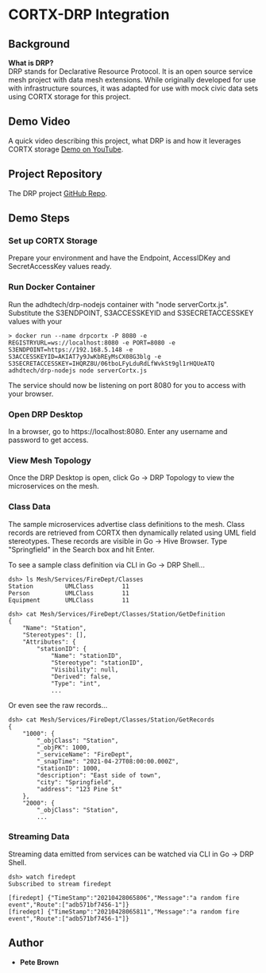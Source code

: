 # CORTX-DRP Integration

## Background

**What is DRP?**<br/>
DRP stands for Declarative Resource Protocol.  It is an open source service mesh project with data mesh extensions.  While originally developed for use with infrastructure sources, it was adapted for use with mock civic data sets using CORTX storage for this project.

## Demo Video
A quick video describing this project, what DRP is and how it leverages CORTX storage [Demo on YouTube](https://youtu.be/_fWgcD-Y-G4).

## Project Repository
The DRP project [GitHub Repo](https://github.com/adhdtech/DRP).

## Demo Steps

### Set up CORTX Storage
Prepare your environment and have the Endpoint, AccessIDKey and SecretAccessKey values ready.

### Run Docker Container
Run the adhdtech/drp-nodejs container with "node serverCortx.js".  Substitute the S3ENDPOINT, S3ACCESSKEYID and S3SECRETACCESSKEY values with your 

```
> docker run --name drpcortx -P 8080 -e REGISTRYURL=ws://localhost:8080 -e PORT=8080 -e S3ENDPOINT=https://192.168.5.148 -e S3ACCESSKEYID=AKIAT7y9JwKbREyMsCX08G3blg -e S3SECRETACCESSKEY=IHQRZ8U/06tboLFyLduRdLfWvkSt9gl1rHQUeATQ adhdtech/drp-nodejs node serverCortx.js
```

The service should now be listening on port 8080 for you to access with your browser.

### Open DRP Desktop
In a browser, go to https://localhost:8080.  Enter any username and password to get access.

### View Mesh Topology
Once the DRP Desktop is open, click Go -> DRP Topology to view the microservices on the mesh.

### Class Data
The sample microservices advertise class definitions to the mesh.  Class records are retrieved from CORTX then dynamically related using UML field stereotypes.  These records are visible in Go -> Hive Browser.  Type "Springfield" in the Search box and hit Enter.

To see a sample class definition via CLI in Go -> DRP Shell...
```
dsh> ls Mesh/Services/FireDept/Classes
Station         UMLClass        11
Person          UMLClass        11
Equipment       UMLClass        11

dsh> cat Mesh/Services/FireDept/Classes/Station/GetDefinition
{
    "Name": "Station",
    "Stereotypes": [],
    "Attributes": {
        "stationID": {
            "Name": "stationID",
            "Stereotype": "stationID",
            "Visibility": null,
            "Derived": false,
            "Type": "int",
            ...
```
Or even see the raw records...
```
dsh> cat Mesh/Services/FireDept/Classes/Station/GetRecords   
{
    "1000": {
        "_objClass": "Station",
        "_objPK": 1000,
        "_serviceName": "FireDept",
        "_snapTime": "2021-04-27T08:00:00.000Z",
        "stationID": 1000,
        "description": "East side of town",
        "city": "Springfield",
        "address": "123 Pine St"
    },
    "2000": {
        "_objClass": "Station",
        ...
```

### Streaming Data
Streaming data emitted from services can be watched via CLI in Go -> DRP Shell.
```
dsh> watch firedept
Subscribed to stream firedept

[firedept] {"TimeStamp":"20210428065806","Message":"a random fire event","Route":["adb571bf7456-1"]}
[firedept] {"TimeStamp":"20210428065811","Message":"a random fire event","Route":["adb571bf7456-1"]}
```

## Author
- **Pete Brown**
